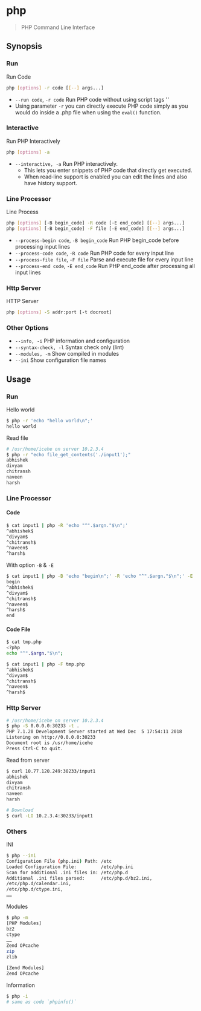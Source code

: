 # php

> PHP Command Line Interface

## Synopsis

### Run

Run Code

```bash
php [options] -r code [[--] args...]
```

- `--run code`, `-r code` Run PHP code without using script tags '<?..?>'
- Using parameter `-r` you can directly execute PHP code simply as you would do inside a .php file when  using  the `eval()` function.

### Interactive

Run PHP Interactively

```bash
php [options] -a
```

- `--interactive, -a` Run PHP interactively.
    - This lets you enter snippets of PHP code that directly get executed.
    - When read‐line support is enabled you can edit the lines and also have history support.

### Line Processor

Line Process

```bash
php [options] [-B begin_code] -R code [-E end_code] [[--] args...]
php [options] [-B begin_code] -F file [-E end_code] [[--] args...]
```

- `--process-begin code`, `-B begin_code` Run PHP begin_code before processing input lines
- `--process-code code`, `-R code` Run PHP code for every input line
- `--process-file file`, `-F file` Parse and execute file for every input line
- `--process-end code`, `-E end_code` Run PHP end_code after processing all input lines

### Http Server

HTTP Server

```bash
php [options] -S addr:port [-t docroot]
```

### Other Options

- `--info, -i` PHP information and configuration
- `--syntax-check, -l` Syntax check only (lint)
- `--modules, -m` Show compiled in modules
- `--ini` Show configuration file names

## Usage

### Run

Hello world

```bash
$ php -r 'echo "hello world\n";'
hello world
```

Read file

```bash
# /usr/home/icehe on server 10.2.3.4
$ php -r "echo file_get_contents('./input1');"
abhishek
divyam
chitransh
naveen
harsh
```

### Line Processor

#### Code

```bash
$ cat input1 | php -R 'echo "^".$argn."$\n";'
^abhishek$
^divyam$
^chitransh$
^naveen$
^harsh$
```

With option `-B` & `-E`

```bash
$ cat input1 | php -B 'echo "begin\n";' -R 'echo "^".$argn."$\n";' -E 'echo "end\n";'
begin
^abhishek$
^divyam$
^chitransh$
^naveen$
^harsh$
end
```

#### Code File

```bash
$ cat tmp.php
<?php
echo "^".$argn."$\n";

$ cat input1 | php -F tmp.php
^abhishek$
^divyam$
^chitransh$
^naveen$
^harsh$
```

### Http Server

```bash
# /usr/home/icehe on server 10.2.3.4
$ php -S 0.0.0.0:30233 -t .
PHP 7.1.20 Development Server started at Wed Dec  5 17:54:11 2018
Listening on http://0.0.0.0:30233
Document root is /usr/home/icehe
Press Ctrl-C to quit.
```

Read from server

```bash
$ curl 10.77.120.249:30233/input1
abhishek
divyam
chitransh
naveen
harsh

# Download
$ curl -LO 10.2.3.4:30233/input1
```

### Others

INI

```bash
$ php --ini
Configuration File (php.ini) Path: /etc
Loaded Configuration File:         /etc/php.ini
Scan for additional .ini files in: /etc/php.d
Additional .ini files parsed:      /etc/php.d/bz2.ini,
/etc/php.d/calendar.ini,
/etc/php.d/ctype.ini,
……
```

Modules

```bash
$ php -m
[PHP Modules]
bz2
ctype
……
Zend OPcache
zip
zlib

[Zend Modules]
Zend OPcache
```

Information

```bash
$ php -i
# same as code `phpinfo()`
```
